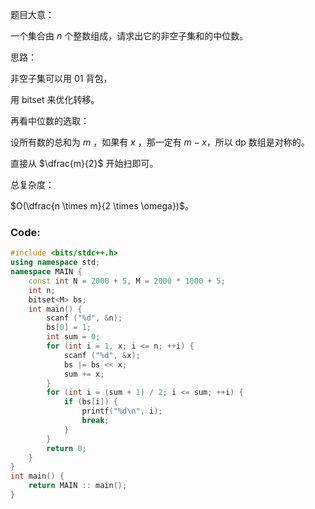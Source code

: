 题目大意：

一个集合由 $n$ 个整数组成，请求出它的非空子集和的中位数。

思路：

非空子集可以用 01 背包，

用 bitset 来优化转移。

再看中位数的选取：

设所有数的总和为 $m$ ，如果有 $x$ ，那一定有 $m-x$，所以 dp 数组是对称的。

直接从 $\dfrac{m}{2}$ 开始扫即可。

总复杂度：

$O(\dfrac{n \times m}{2 \times \omega})$。


### Code:

```cpp
#include <bits/stdc++.h>
using namespace std;
namespace MAIN {
	const int N = 2000 + 5, M = 2000 * 1000 + 5;
	int n;
	bitset<M> bs;
	int main() {
		scanf ("%d", &n);
		bs[0] = 1;
		int sum = 0;
		for (int i = 1, x; i <= n; ++i) {
			scanf ("%d", &x);
			bs |= bs << x;
			sum += x;
		}
		for (int i = (sum + 1) / 2; i <= sum; ++i) {
			if (bs[i]) {
				printf("%d\n", i);
				break;
			}
		}
		return 0;
	}
}
int main() {
	return MAIN :: main();
}
```